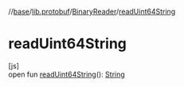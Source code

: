 //[base](../../../index.md)/[lib.protobuf](../index.md)/[BinaryReader](index.md)/[readUint64String](read-uint64-string.md)

# readUint64String

[js]\
open fun [readUint64String](read-uint64-string.md)(): [String](https://kotlinlang.org/api/latest/jvm/stdlib/kotlin/-string/index.html)
